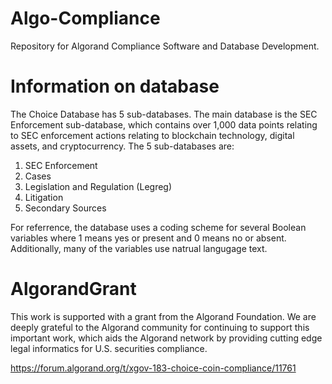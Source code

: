 # Algo-Compliance
Repository for Algorand Compliance Software and Database Development.

# Information on database

The Choice Database has 5 sub-databases. The main database is the SEC Enforcement sub-database, which contains over 1,000 data points relating to SEC enforcement actions relating to blockchain technology, digital assets, and cryptocurrency. The 5 sub-databases are:

1. SEC Enforcement
2. Cases
3. Legislation and Regulation (Legreg)
4. Litigation
5. Secondary Sources

For referrence, the database uses a coding scheme for several Boolean variables where 1 means yes or present and 0 means no or absent. Additionally, many of the variables use natrual langugage text.

# AlgorandGrant

This work is supported with a grant from the Algorand Foundation. We are deeply grateful to the Algorand community for continuing to support this important work, which aids the Algorand network by providing cutting edge legal informatics for U.S. securities compliance.

https://forum.algorand.org/t/xgov-183-choice-coin-compliance/11761


